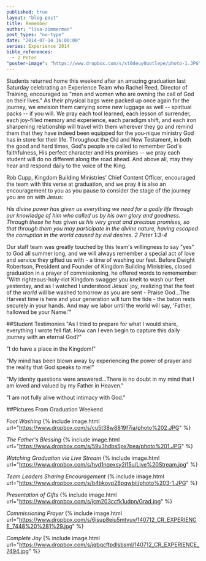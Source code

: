 ```yaml
---
published: true
layout: "blog-post"
title: Remember
author: "lisa-zimmerman"
post_types: "no-type"
date: "2014-07-14 16:00:00"
series: Experience 2014
bible_references: 
  - 2 Peter
"poster-image": "https://www.dropbox.com/s/xt0deuy0uotlepe/photo-1.JPG"
---
```


Students returned home this weekend after an amazing graduation last Saturday celebrating an Experience Team who Rachel Reed, Director of Training, encouraged as "men and women who are owning the call of God on their lives."  As their physical bags were packed up once again for the journey, we envision them carrying some new luggage as well -- spiritual packs -- if you will.  We pray each tool learned, each lesson of surrender, each joy-filled memory and experience, each paradigm shift, and each iron sharpening relationship will travel with them wherever they go and remind them that they have indeed been equipped for the you-nique ministry God has in store for their life.  Throughout the Old and New Testament, in both the good and hard times, God's people are called to remember God's faithfulness, His perfect character and His promises -- we pray each student will do no different along the road ahead.  And above all, may they hear and respond daily to the voice of the King.

Rob Cupp, Kingdom Building Ministries' Chief Content Officer, encouraged the team with this verse at graduation, and we pray it is also an encouragement to you as you pause to consider the stage of the journey you are on with Jesus:

*His divine power has given us everything we need for a godly life through our knowledge of him who called us by his own glory and goodness. Through these he has given us his very great and precious promises, so that through them you may participate in the divine nature, having escaped the corruption in the world caused by evil desires. 2 Peter 1:3-4*

Our staff team was greatly touched by this team's willingness to say "yes" to God all summer long, and we will always remember a special act of love and service they gifted us with - a time of washing our feet.  Before Dwight Robertson, President and Founder of Kingdom Building Ministries, closed graduation in a prayer of commissioning, he offered words to rememember: "With righteous-holy-riot Kingdom swagger you knelt to wash our feet yesterday, and as I watched I understood Jesus' joy, realizing that the feet of the *world* will be washed tomorrow as you are sent - Praise God...The Harvest time is here and your generation will turn the tide - the baton rests securely in your hands.  And may we labor until the world will say, 'Father, hallowed be your Name.'"

##Student Testimonies
"As I tried to prepare for what I would share, everything I wrote fell flat.  How can I even begin to capture this daily journey with an eternal God?"

"I do have a place in the Kingdom!" 

"My mind has been blown away by experiencing the power of prayer and the reality that God speaks to me!"

"My idenity questions were answered...There is no doubt in my mind that I am loved and valued by my Father in Heaven."

"I am not fully alive without intimacy with God."

##Pictures From Graduation Weekend

*Foot Washing*
{% include image.html url="https://www.dropbox.com/s/cu5t38w8819f7ia/photo%202.JPG" %}

*The Father's Blessing*
{% include image.html url="https://www.dropbox.com/s/59y3hdbs5px7pea/photo%201.JPG" %}

*Watching Graduation via Live Stream*
{% include image.html url="https://www.dropbox.com/s/hyd1nqexsy2i15u/Live%20Stream.jpg" %}

*Team Leaders Sharing Encouragement*
{% include image.html url="https://www.dropbox.com/s/b4bkovp28pqwbii/photo%203-1.JPG" %}

*Presentation of Gifts*
{% include image.html url="https://www.dropbox.com/s/jcm203ccfk1udpn/Grad.jpg" %}

*Commissioning Prayer*
{% include image.html url="https://www.dropbox.com/s/6isup8eiu5mtvuv/140712_CR_EXPERIENCE_7448%20%281%29.jpg" %}

*Complete Joy*
{% include image.html url="https://www.dropbox.com/s/jqbqcftpdlsbsml/140712_CR_EXPERIENCE_7494.jpg" %}